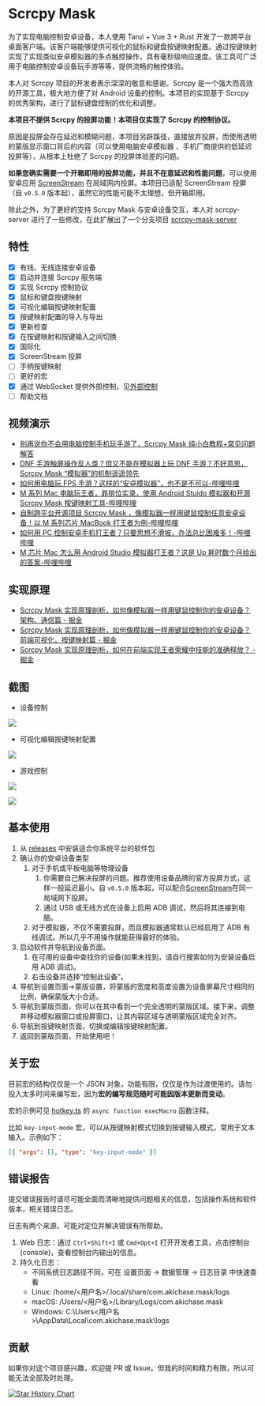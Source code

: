 # Scrcpy Mask

为了实现电脑控制安卓设备，本人使用 Tarui + Vue 3 + Rust 开发了一款跨平台桌面客户端。该客户端能够提供可视化的鼠标和键盘按键映射配置。通过按键映射实现了实现类似安卓模拟器的多点触控操作，具有毫秒级响应速度。该工具可广泛用于电脑控制安卓设备玩手游等等，提供流畅的触控体验。

本人对 Scrcpy 项目的开发者表示深深的敬意和感谢。Scrcpy 是一个强大而高效的开源工具，极大地方便了对 Android 设备的控制。本项目的实现基于 Scrcpy 的优秀架构，进行了鼠标键盘控制的优化和调整。

**本项目不提供 Scrcpy 的投屏功能！本项目仅实现了 Scrcpy 的控制协议。**

原因是投屏会存在延迟和模糊问题，本项目另辟蹊径，直接放弃投屏，而使用透明的蒙版显示窗口背后的内容（可以使用电脑安卓模拟器 、手机厂商提供的低延迟投屏等），从根本上杜绝了 Scrcpy 的投屏体验差的问题。

**如果您确实需要一个开箱即用的投屏功能，并且不在意延迟和性能问题**，可以使用安卓应用 [ScreenStream](https://github.com/dkrivoruchko/ScreenStream) 在局域网内投屏。本项目已适配 ScreenStream 投屏（自 `v0.5.0` 版本起），虽然它的性能可能不太理想，但开箱即用。

除此之外，为了更好的支持 Scrcpy Mask 与安卓设备交互，本人对 scrcpy-server 进行了一些修改，在此扩展出了一个分支项目 [scrcpy-mask-server](https://github.com/AkiChase/scrcpy-mask-server)

## 特性

- [x] 有线、无线连接安卓设备
- [x] 启动并连接 Scrcpy 服务端
- [x] 实现 Scrcpy 控制协议
- [x] 鼠标和键盘按键映射
- [x] 可视化编辑按键映射配置
- [x] 按键映射配置的导入与导出
- [x] 更新检查
- [x] 在按键映射和按键输入之间切换
- [x] 国际化
- [x] ScreenStream 投屏
- [ ] 手柄按键映射
- [ ] 更好的宏
- [x] 通过 WebSocket 提供外部控制，见[外部控制](https://github.com/AkiChase/scrcpy-mask-external-control)
- [ ] 帮助文档

## 视频演示

- [别再说你不会用电脑控制手机玩手游了，Scrcpy Mask 纯小白教程+常见问题解答](https://www.bilibili.com/video/BV1Sm42157md/?share_source=copy_web&vd_source=36923115230d8a46ae8b587fc5348e6e)
- [DNF 手游触屏操作反人类？但又不能在模拟器上玩 DNF 手游？不好意思，Scrcpy Mask “模拟器”的机制遥遥领先](https://www.bilibili.com/video/BV17U411Z7cN/?share_source=copy_web&vd_source=36923115230d8a46ae8b587fc5348e6e)
- [如何用电脑玩 FPS 手游？这样的“安卓模拟器”，也不是不可以-哔哩哔哩](https://www.bilibili.com/video/BV1EU411Z7TC/?share_source=copy_web&vd_source=36923115230d8a46ae8b587fc5348e6e)
- [M 系列 Mac 电脑玩王者，暃排位实录，使用 Android Stuido 模拟器和开源 Scrcpy Mask 按键映射工具-哔哩哔哩](https://b23.tv/q6iDW1w)
- [自制跨平台开源项目 Scrcpy Mask ，像模拟器一样用键鼠控制任意安卓设备！以 M 系列芯片 MacBook 打王者为例-哔哩哔哩](https://b23.tv/gqmriXr)
- [如何用 PC 控制安卓手机打王者？只要思想不滑坡，办法总比困难多！-哔哩哔哩](https://b23.tv/dmUOpff)
- [M 芯片 Mac 怎么用 Android Studio 模拟器打王者？这是 Up 耗时数个月给出的答案-哔哩哔哩](https://b23.tv/ckJgyK5)

## 实现原理

- [Scrcpy Mask 实现原理剖析，如何像模拟器一样用键鼠控制你的安卓设备？架构、通信篇 - 掘金](https://juejin.cn/post/7366799820734939199)
- [Scrcpy Mask 实现原理剖析，如何像模拟器一样用键鼠控制你的安卓设备？前端可视化、按键映射篇 - 掘金](https://juejin.cn/post/7367620233140748299)
- [Scrcpy Mask 实现原理剖析，如何在前端实现王者荣耀中技能的准确释放？ - 掘金](https://juejin.cn/post/7367568884198047807)

## 截图

- 设备控制

![](https://pic.superbed.cc/item/6637190cf989f2fb975b6162.png)

- 可视化编辑按键映射配置

![](https://pic.superbed.cc/item/66371911f989f2fb975b62a3.png)

- 游戏控制

![](https://pic.superbed.cc/item/66373c8cf989f2fb97679dfd.png)

![](https://pic.superbed.cc/item/6649cf0cfcada11d37c05b5e.jpg)

## 基本使用

1. 从 [releases](https://github.com/AkiChase/scrcpy-mask/releases) 中安装适合你系统平台的软件包
2. 确认你的安卓设备类型
   1. 对于手机或平板电脑等物理设备
      1. 你需要自己解决投屏的问题。推荐使用设备品牌的官方投屏方式，这样一般延迟最小。自 `v0.5.0` 版本起，可以配合[ScreenStream](https://github.com/dkrivoruchko/ScreenStream)在同一局域网下投屏。
      2. 通过 USB 或无线方式在设备上启用 ADB 调试，然后将其连接到电脑。
   2. 对于模拟器，不仅不需要投屏，而且模拟器通常默认已经启用了 ADB 有线调试。所以几乎不用操作就能获得最好的体验。
3. 启动软件并导航到设备页面。
   1. 在可用的设备中查找你的设备(如果未找到，请自行搜索如何为安装设备启用 ADB 调试)。
   2. 右击设备并选择“控制此设备”。
4. 导航到设置页面->蒙版设置，将蒙版的宽度和高度设置为设备屏幕尺寸相同的比例，确保蒙版大小合适。
5. 导航到蒙版页面，你可以在其中看到一个完全透明的蒙版区域。接下来，调整并移动模拟器窗口或投屏窗口，让其内容区域与透明蒙版区域完全对齐。
6. 导航到按键映射页面，切换或编辑按键映射配置。
7. 返回到蒙版页面，开始使用吧！

## 关于宏

目前宏的结构仅仅是一个 JSON 对象，功能有限，仅仅是作为过渡使用的。请勿投入太多时间来编写宏，因为**宏的编写规范随时可能因版本更新而变动**。

宏的示例可见 [hotkey.ts](https://github.com/AkiChase/scrcpy-mask/blob/master/src/hotkey.ts) 的 `async function execMacro` 函数注释。

比如 `key-input-mode` 宏，可以从按键映射模式切换到按键输入模式，常用于文本输入。示例如下：

```json
[{ "args": [], "type": "key-input-mode" }]
```

## 错误报告

提交错误报告时请尽可能全面而清晰地提供问题相关的信息，包括操作系统和软件版本，相关错误日志。

日志有两个来源，可能对定位并解决错误有所帮助。

1. Web 日志：通过 `Ctrl+Shift+I` 或 `Cmd+Opt+I` 打开开发者工具，点击控制台 (console)，查看控制台内输出的信息。
2. 持久化日志：
   - 不同系统日志路径不同，可在 设置页面 -> 数据管理 -> 日志目录 中快速查看
   - Linux: /home/<用户名>/.local/share/com.akichase.mask/logs
   - macOS: /Users/<用户名>/Library/Logs/com.akichase.mask
   - Windows: C:\Users\<用户名>\AppData\Local\com.akichase.mask\logs

## 贡献

如果你对这个项目感兴趣，欢迎提 PR 或 Issue。但我的时间和精力有限，所以可能无法全部及时处理。

[![Star History Chart](https://api.star-history.com/svg?repos=AkiChase/scrcpy-mask&type=Date)](https://star-history.com/#AkiChase/scrcpy-mask&Date)
